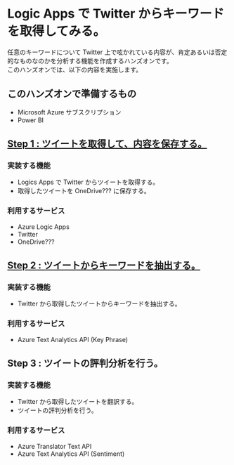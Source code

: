 # Logic Apps で Twitter からキーワードを取得してみる。
任意のキーワードについて Twitter 上で呟かれている内容が、肯定あるいは否定的なものなのかを分析する機能を作成するハンズオンです。  
このハンズオンでは、以下の内容を実施します。

## このハンズオンで準備するもの
- Microsoft Azure サブスクリプション
- Power BI

## [Step 1 : ツイートを取得して、内容を保存する。](./Step1.md)

### 実装する機能
- Logics Apps で Twitter からツイートを取得する。
- 取得したツイートを OneDrive??? に保存する。

### 利用するサービス
- Azure Logic Apps
- Twitter
- OneDrive???

## [Step 2 : ツイートからキーワードを抽出する。](./Step2.md)

### 実装する機能
- Twitter から取得したツイートからキーワードを抽出する。

### 利用するサービス
- Azure Text Analytics API (Key Phrase)

## Step 3 : ツイートの評判分析を行う。

### 実装する機能
- Twitter から取得したツイートを翻訳する。
- ツイートの評判分析を行う。

### 利用するサービス
- Azure Translator Text API
- Azure Text Analytics API (Sentiment)
